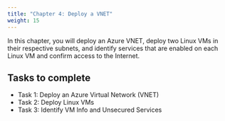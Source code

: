 ```yaml
---
title: "Chapter 4: Deploy a VNET"
weight: 15
---
```


In this chapter, you will deploy an Azure VNET, deploy two Linux VMs in their respective subnets, and identify services that are enabled on each Linux VM and confirm access to the Internet.

## Tasks to complete

- Task 1:  Deploy an Azure Virtual Network (VNET)
- Task 2:  Deploy Linux VMs
- Task 3:  Identify VM Info and Unsecured Services
